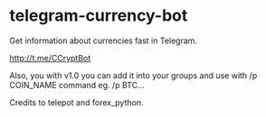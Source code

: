 # telegram-currency-bot
Get information about currencies fast in Telegram.

http://t.me/CCryptBot

Also, you with v1.0 you can add it into your groups and use with /p COIN_NAME command eg. /p BTC...

Credits to telepot and forex_python.
